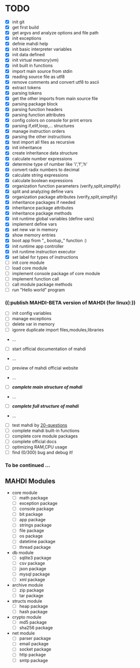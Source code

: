 
TODO
============================================

 - [x] init git
 - [x] get first build
 - [x] get argvs and analyze options and file path
 - [x] init exceptions
 - [x] defnie mahdi help
 - [x] init basic interpreter variables
 - [x] init data defined
 - [x] init virtual memory(vm)
 - [x] init built in functions
 - [x] import main source from stdin
 - [x] reading source file as utf8
 - [x] remove comments and convert utf8 to ascii
 - [x] extract tokens
 - [x] parsing tokens
 - [x] get the other imports from main source file
 - [x] parsing package block
 - [x] parsing function headers
 - [x] parsing function attributes
 - [x] config colors on console for print errors
 - [x] parsing if,elif,loop,... structures
 - [x] manage instruction orders
 - [x] parsing the other instructions
 - [x] test import all files as recursive
 - [x] init inheritance
 - [x] create inheritance data structure
 - [x] calculate number expressions
 - [x] determine type of number like 'i','f','h'
 - [x] convert radix numbers to decimal
 - [x] calculate string expressions
 - [x] calculate boolean expressions
 - [x] organization function parameters (verify,split,simplify)
 - [x] split and analyzing define vars
 - [x] organization package attributes (verify,split,simplify)
 - [x] inheritance packages if needed
 - [x] inheritance package attributes
 - [x] inheritance package methods
 - [x] init runtime global variables (define vars)
 - [x] implement define vars
 - [x] set new var in memory
 - [x] show memory entries
 - [x] boot app from "_ bootup_" function :)
 - [x] init runtime app controller
 - [x] init runtime instruction executor
 - [x] set label for types of instructions
 - [ ] init core module
 - [ ] load core module
 - [ ] implement console package of core module
 - [ ] implement function call
 - [ ] call module package methods
 - [ ] run "Hello world" program

### ((:publish MAHDI-BETA version of MAHDI (for linux):))

 - [ ] init config variables
 - [ ] manage exceptions
 - [ ] delete var in memory
 - [ ] igonre duplicate import files,modules,libraries
 - ...
 - [ ] start official documentation of mahdi
 - ...
 - [ ] preview of mahdi official website
 - ...
 - [ ] **_complete main structure of mahdi_**
 - ...
 - [ ] **_complete full structure of mahdi_**
 - ...
 - [ ] test mahdi by [20-questions](https://github.com/mykeels/20-questions)
 - [ ] complete mahdi built-in functions
 - [ ] complete core module packages
 - [ ] complete official docs
 - [ ] optimizing RAM,CPU usage
 - [ ] find (0/300) bug and debug it!

### To be continued ...

MAHDI Modules
--------
* core module
    - [ ] math package
    - [ ] exception package 
    - [ ] console package
    - [ ] bit package
    - [ ] app package 
    - [ ] strings package
    - [ ] file package
    - [ ] os package
    - [ ] datetime package
    - [ ] thread package
* db module
    - [ ] sqlite3 package
    - [ ] csv package
    - [ ] json package
    - [ ] mysql package
    - [ ] xml package
* archive module
    - [ ] zip package
    - [ ] tar package
* structs module
    - [ ] heap package
    - [ ] hash package
* crypto module
    - [ ] md5 package
    - [ ] sha256 package
* net module
    - [ ] parser package
    - [ ] email package
    - [ ] socket package
    - [ ] http package
    - [ ] smtp package